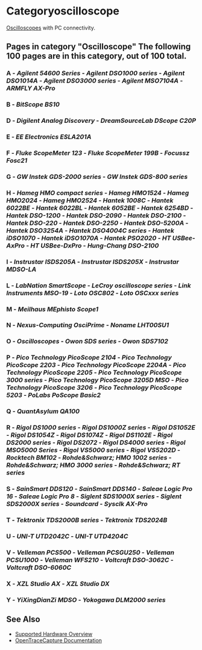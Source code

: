 # Categoryoscilloscope
[Oscilloscopes](https://en.wikipedia.org/wiki/Oscilloscope) with PC connectivity.
## Pages in category "Oscilloscope" The following 100 pages are in this category, out of 100 total.
### A \- *Agilent 54600 Series* \- *Agilent DSO1000 series* \- *Agilent DSO1014A* \- *Agilent DSO3000 series* \- *Agilent MSO7104A* \- *ARMFLY AX-Pro*
### B \- *BitScope BS10*
### D \- *Digilent Analog Discovery* \- *DreamSourceLab DScope C20P*
### E \- *EE Electronics ESLA201A*
### F \- *Fluke ScopeMeter 123* \- *Fluke ScopeMeter 199B* \- *Focussz Fosc21*
### G \- *GW Instek GDS-2000 series* \- *GW Instek GDS-800 series*
### H \- *Hameg HMO compact series* \- *Hameg HMO1524* \- *Hameg HMO2024* \- *Hameg HMO2524* \- *Hantek 1008C* \- *Hantek 6022BE* \- *Hantek 6022BL* \- *Hantek 6052BE* \- *Hantek 6254BD* \- *Hantek DSO-1200* \- *Hantek DSO-2090* \- *Hantek DSO-2100* \- *Hantek DSO-220* \- *Hantek DSO-2250* \- *Hantek DSO-5200A* \- *Hantek DSO3254A* \- *Hantek DSO4004C series* \- *Hantek iDSO1070* \- *Hantek iDSO1070A* \- *Hantek PSO2020* \- *HT USBee-AxPro* \- *HT USBee-DxPro* \- *Hung-Chang DSO-2100*
### I \- *Instrustar ISDS205A* \- *Instrustar ISDS205X* \- *Instrustar MDSO-LA*
### L \- *LabNation SmartScope* \- *LeCroy oscilloscope series* \- *Link Instruments MSO-19* \- *Loto OSC802* \- *Loto OSCxxx series*
### M \- *Meilhaus MEphisto Scope1*
### N \- *Nexus-Computing OsciPrime* \- *Noname LHT00SU1*
### O \- *Oscilloscopes* \- *Owon SDS series* \- *Owon SDS7102*
### P \- *Pico Technology PicoScope 2104* \- *Pico Technology PicoScope 2203* \- *Pico Technology PicoScope 2204A* \- *Pico Technology PicoScope 2205* \- *Pico Technology PicoScope 3000 series* \- *Pico Technology PicoScope 3205D MSO* \- *Pico Technology PicoScope 3206* \- *Pico Technology PicoScope 5203* \- *PoLabs PoScope Basic2*
### Q \- *QuantAsylum QA100*
### R \- *Rigol DS1000 series* \- *Rigol DS1000Z series* \- *Rigol DS1052E* \- *Rigol DS1054Z* \- *Rigol DS1074Z* \- *Rigol DS1102E* \- *Rigol DS2000 series* \- *Rigol DS2072* \- *Rigol DS4000 series* \- *Rigol MSO5000 Series* \- *Rigol VS5000 series* \- *Rigol VS5202D* \- *Rocktech BM102* \- *Rohde&Schwarz; HMO 1002 series* \- *Rohde&Schwarz; HMO 3000 series* \- *Rohde&Schwarz; RT series*
### S \- *SainSmart DDS120* \- *SainSmart DDS140* \- *Saleae Logic Pro 16* \- *Saleae Logic Pro 8* \- *Siglent SDS1000X series* \- *Siglent SDS2000X series* \- *Soundcard* \- *Sysclk AX-Pro*
### T \- *Tektronix TDS2000B series* \- *Tektronix TDS2024B*
### U \- *UNI-T UTD2042C* \- *UNI-T UTD4204C*
### V \- *Velleman PCS500* \- *Velleman PCSGU250* \- *Velleman PCSU1000* \- *Velleman WFS210* \- *Voltcraft DSO-3062C* \- *Voltcraft DSO-6060C*
### X \- *XZL Studio AX* \- *XZL Studio DX*
### Y \- *YiXingDianZi MDSO* \- *Yokogawa DLM2000 series*
## See Also
- [Supported Hardware Overview](../supported-hardware.md)
- [OpenTraceCapture Documentation](../../opentracecapture/overview.md)
